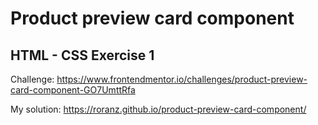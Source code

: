 # Product preview card component
## HTML - CSS Exercise 1
Challenge: https://www.frontendmentor.io/challenges/product-preview-card-component-GO7UmttRfa

My solution: https://roranz.github.io/product-preview-card-component/
